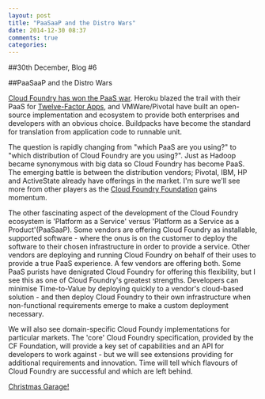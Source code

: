```yaml
---
layout: post
title: "PaaSaaP and the Distro Wars"
date: 2014-12-30 08:37
comments: true
categories: 
---
```

##30th December, Blog #6

##PaaSaaP and the Distro Wars

[Cloud Foundry has won the PaaS war](https://twitter.com/swardley/status/527680598543187968). Heroku blazed the trail with their PaaS for [Twelve-Factor Apps](http://12factor.net/), and VMWare/Pivotal have built an open-source implementation and ecosystem to provide both enterprises and developers with an obvious choice. Buildpacks have become the standard for translation from application code to runnable unit.

The question is rapidly changing from "which PaaS are you using?" to "which distribution of Cloud Foundry are you using?". Just as Hadoop became synonymous with big data so Cloud Foundry has become PaaS. The emerging battle is between the distribution vendors; Pivotal, IBM, HP and ActiveState already have offerings in the market. I'm sure we'll see more from other players as the [Cloud Foundry Foundation](http://www.cloudfoundry.org/about/index.html) gains momentum.

The other fascinating aspect of the development of the Cloud Foundry ecosystem is 'Platform as a Service' versus 'Platform as a Service as a Product'(PaaSaaP). Some vendors are offering Cloud Foundry as installable, supported software - where the onus is on the customer to deploy the software to their chosen infrastructure in order to provide a service. Other vendors are deploying and running Cloud Foundry on behalf of their uses to provide a true PaaS experience. A few vendors are offering both. Some PaaS purists have denigrated Cloud Foundry for offering this flexibility, but I see this as one of Cloud Foundry's greatest strengths. Developers can minimise Time-to-Value by deploying quickly to a vendor's cloud-based solution - and then deploy Cloud Foundry to their own infrastructure when non-functional requirements emerge to make a custom deployment necessary.

We will also see domain-specific Cloud Foundy implementations for particular markets. The 'core' Cloud Foundry specification, provided by the CF Foundation, will provide a key set of capabilities and an API for developers to work against - but we will see extensions providing for additional requirements and innovation. Time will tell which flavours of Cloud Foundry are successful and which are left behind.

[Christmas Garage!](https://www.youtube.com/watch?v=iWRSOtAKcMY)